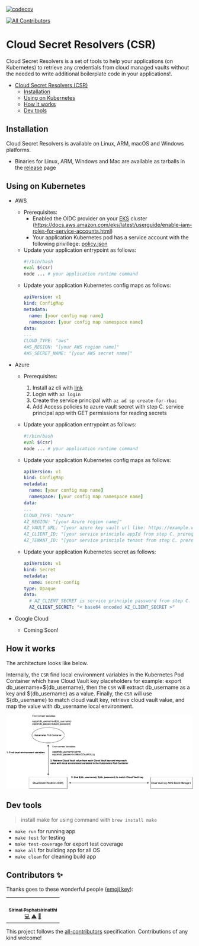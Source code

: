 [![codecov](https://codecov.io/gh/kubeopsskills/cloud-secret-resolvers/branch/main/graph/badge.svg?token=t65R7COoaz)](https://codecov.io/gh/kubeopsskills/cloud-secret-resolvers)
<!-- ALL-CONTRIBUTORS-BADGE:START - Do not remove or modify this section -->
[![All Contributors](https://img.shields.io/badge/all_contributors-1-orange.svg?style=flat-square)](#contributors-)
<!-- ALL-CONTRIBUTORS-BADGE:END -->
# Cloud Secret Resolvers (CSR)

Cloud Secret Resolvers is a set of tools to help your applications (on Kubernetes) to retrieve any credentials from cloud managed vaults without the needed to write additional boilerplate code in your applications!.

<!-- TOC -->

- [Cloud Secret Resolvers (CSR)](#cloud-secret-resolvers-csr)
  - [Installation](#installation)
  - [Using on Kubernetes](#using-on-kubernetes)
  - [How it works](#how-it-works)
  - [Dev tools](#dev-tools)

<!-- /TOC -->

## Installation

Cloud Secret Resolvers is available on Linux, ARM, macOS and Windows platforms.
- Binaries for Linux, ARM, Windows and Mac are available as tarballs in the [release](https://github.com/kubeopsskills/cloud-secret-resolvers/releases) page

## Using on Kubernetes

- AWS
  
  - Prerequisites:
    - Enabled the OIDC provider on your [EKS](https://aws.amazon.com/th/eks/) cluster (https://docs.aws.amazon.com/eks/latest/userguide/enable-iam-roles-for-service-accounts.html)
    - Your application Kubernetes pod has a service account with the following privillege:
       [policy.json](assets/policy.json)
  - Update your application entrypoint as follows:
    ```bash
    #!/bin/bash
    eval $(csr)
    node ... # your application runtime command
    ```
  - Update your application Kubernetes config maps as follows:
    ```yaml
    apiVersion: v1
    kind: ConfigMap
    metadata:
      name: [your config map name]
      namespace: [your config map namespace name]
    data:
    ...
    CLOUD_TYPE: "aws"
    AWS_REGION: "[your AWS region name]"
    AWS_SECRET_NAME: "[your AWS secret name]"
    ```

- Azure
  - Prerequisites:
    1. Install az cli with [link](https://docs.microsoft.com/cli/azure/install-azure-cli)
    2. Login with `az login`
    3. Create the service principal with `az ad sp create-for-rbac`
    4. Add Access policies to azure vault secret with step C. service principal app with GET permissions for reading secrets

  - Update your application entrypoint as follows:
    ```bash
    #!/bin/bash
    eval $(csr)
    node ... # your application runtime command
    ```
  - Update your application Kubernetes config maps as follows:
    ```yaml
    apiVersion: v1
    kind: ConfigMap
    metadata:
      name: [your config map name]
      namespace: [your config map namespace name]
    data:
    ...
    CLOUD_TYPE: "azure"
    AZ_REGION: "[your Azure region name]"
    AZ_VAULT_URL: "[your azure key vault url like: https://example.vault.azure.net]"
    AZ_CLIENT_ID: "[your service principle appId from step C. prerequisites]"
    AZ_TENANT_ID: "[your service principle tenant from step C. prerequisites]"
    ```
  - Update your application Kubernetes secret as follows:
    ```yaml
    apiVersion: v1
    kind: Secret
    metadata:
      name: secret-config
    type: Opaque
    data:
      # AZ_CLIENT_SECRET is service principle password from step C. prerequisites
      AZ_CLIENT_SECRET: "< base64 encoded AZ_CLIENT_SECRET >"
    ```
  
- Google Cloud
  - Coming Soon!

## How it works
The architecture looks like below.

Internally, the `CSR` find local environment variables in the Kubernetes Pod Container which have Cloud Vault key placeholders for example: export db_username=${db_username}, then the `CSR` will extract db_username as a key and ${db_username} as a value. Finally, the `CSR` will use ${db_username} to match cloud vault key, retrieve cloud vault value, and map the value with db_username local environment.

![Diagram](https://github.com/kubeopsskills/cloud-secret-resolvers/blob/main/assets/diagram.png)

## Dev tools

> install make for using command with `brew install make`

- `make run` for running app
- `make test` for testing
- `make test-coverage` for export test coverage
- `make all` for building app for all OS
- `make clean` for cleaning build app

## Contributors ✨

Thanks goes to these wonderful people ([emoji key](https://allcontributors.org/docs/en/emoji-key)):

<!-- ALL-CONTRIBUTORS-LIST:START - Do not remove or modify this section -->
<!-- prettier-ignore-start -->
<!-- markdownlint-disable -->
<table>
  <tr>
    <td align="center"><a href="https://www.kubeops.guru"><img src="https://avatars.githubusercontent.com/u/4091492?v=4?s=100" width="100px;" alt=""/><br /><sub><b>Sirinat Paphatsirinatthi</b></sub></a><br /><a href="https://github.com/kubeopsskills/cloud-secret-resolvers/commits?author=dmakeroam" title="Code">💻</a> <a href="https://github.com/kubeopsskills/cloud-secret-resolvers/commits?author=dmakeroam" title="Tests">⚠️</a> <a href="https://github.com/kubeopsskills/cloud-secret-resolvers/pulls?q=is%3Apr+reviewed-by%3Admakeroam" title="Reviewed Pull Requests">👀</a></td>
  </tr>
</table>

<!-- markdownlint-restore -->
<!-- prettier-ignore-end -->

<!-- ALL-CONTRIBUTORS-LIST:END -->

This project follows the [all-contributors](https://github.com/all-contributors/all-contributors) specification. Contributions of any kind welcome!
